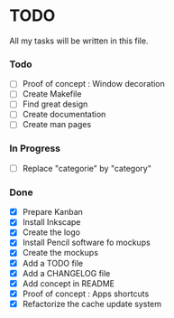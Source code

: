 # TODO
All my tasks will be written in this file.

### Todo
- [ ] Proof of concept : Window decoration
- [ ] Create Makefile
- [ ] Find great design
- [ ] Create documentation
- [ ] Create man pages

### In Progress
- [ ] Replace "categorie" by "category"

### Done
- [X] Prepare Kanban
- [X] Install Inkscape
- [X] Create the logo
- [X] Install Pencil software fo mockups
- [X] Create the mockups
- [X] Add a TODO file
- [X] Add a CHANGELOG file
- [X] Add concept in README
- [X] Proof of concept : Apps shortcuts
- [X] Refactorize the cache update system
